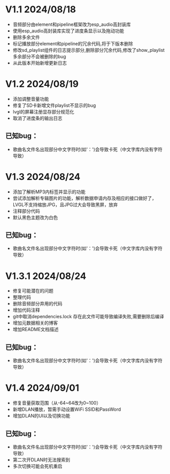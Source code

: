 # V1.1 2024/08/18
+ 音频部分由element和pipeline框架改为esp_audio高封装库
+ 使用esp_audio高封装库实现了进度条显示以及拖动功能
+ 删除多余文件
+ 标记播放部分element和pipeline的冗余代码,将于下版本删除
+ 修改sd_playlist组件的日志提示部分,删除部分冗余代码,修改了show_playlist多余部分不会被删除的bug
+ 从此版本开始新增更新日志

# V1.2 2024/08/19
+ 添加调整音量功能
+ 修复了SD卡新增文件playlist不显示的bug
+ lvgl的屏幕注册显存部分规范化
+ 取消了进度条的输出日志
## 已知bug：
+ 歌曲名文件名出现部分中文字符时(如'：')会导致卡死（中文字库内没有字符导致）

# V1.3 2024/08/24
+ 添加了解析MP3内标签并显示的功能
+ 尝试添加解析专辑图片的功能，解析数据申请内存及相应的接口做好了，LVGL不支持缩放JPG，且JPG过大会导致黑屏，放弃
+ 注释部分代码
+ 默认黑色主题改为白色
## 已知bug：
+ 歌曲名文件名出现部分中文字符时(如'：')会导致卡死（中文字库内没有字符导致）

# V1.3.1 2024/08/24
+ 修复可能潜在的问题
+ 整理代码
+ 删除音频部分弃用的代码
+ 增加代码注释
+ git中取消dependencies.lock 存在此文件可能导致编译失败,需要删除后编译
+ 增加元数据相关的博客
+ 增加README文档描述
## 已知bug：
+ 歌曲名文件名出现部分中文字符时(如'：')会导致卡死（中文字库内没有字符导致）

# V1.4 2024/09/01
+ 修复音量获取范围（从-64~64改为0~100）
+ 新增DLAN播放，暂需手动设置WiFi SSID和PassWord
+ 增加DLAN的UI以及切换功能
## 已知bug：
+ 歌曲名文件名出现部分中文字符时(如'：')会导致卡死（中文字库内没有字符导致）
+ 第二次开DLAN时无法搜索到
+ 多次切换可能会死机重启